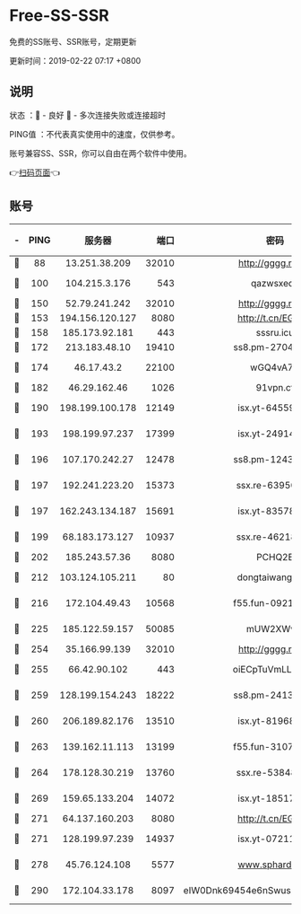# Free-SS-SSR

免费的SS账号、SSR账号，定期更新

更新时间：2019-02-22 07:17 +0800

## 说明

状态     ：🙂 - 良好 🙁 - 多次连接失败或连接超时

PING值   ：不代表真实使用中的速度，仅供参考。

账号兼容SS、SSR，你可以自由在两个软件中使用。

👉[扫码页面](https://liesauer.github.io/free-ss-ssr.github.io/)👈

## 账号

|-|PING|服务器|端口|密码|加密方式|区域|
|:----:|:----:|:-----:|-----:|:----:|:----:|:----:|
|🙂|88|13.251.38.209|32010|http://gggg.rocks|chacha20|SG|
|🙂|100|104.215.3.176|543|qazwsxedc|aes-256-gcm|JP|
|🙂|150|52.79.241.242|32010|http://gggg.rocks|chacha20|KR|
|🙂|153|194.156.120.127|8080|http://t.cn/EGJIyrl|rc4-md5|RU|
|🙂|158|185.173.92.181|443|sssru.icu|rc4-md5|RU|
|🙂|172|213.183.48.10|19410|ss8.pm-27042185|rc4-md5|RU|
|🙂|174|46.17.43.2|22100|wGQ4vA7D|aes-256-gcm|RU|
|🙂|182|46.29.162.46|1026|91vpn.cf|rc4-md5|RU|
|🙂|190|198.199.100.178|12149|isx.yt-64559201|aes-256-cfb|US|
|🙂|193|198.199.97.237|17399|isx.yt-24914011|aes-256-cfb|US|
|🙂|196|107.170.242.27|12478|ss8.pm-12435283|aes-256-cfb|US|
|🙂|197|192.241.223.20|15373|ssx.re-63950271|aes-256-cfb|US|
|🙂|197|162.243.134.187|15691|isx.yt-83578322|aes-256-cfb|US|
|🙂|199|68.183.173.127|10937|ssx.re-46218785|aes-256-cfb|US|
|🙂|202|185.243.57.36|8080|PCHQ2E|rc4-md5|US|
|🙂|212|103.124.105.211|80|dongtaiwang.com|aes-256-cfb|US|
|🙂|216|172.104.49.43|10568|f55.fun-09214148|aes-256-cfb|SG|
|🙂|225|185.122.59.157|50085|mUW2XWw8|aes-256-cfb|GB|
|🙂|254|35.166.99.139|32010|http://gggg.rocks|chacha20|US|
|🙂|255|66.42.90.102|443|oiECpTuVmLLxk4Ts|aes-256-cfb|US|
|🙂|259|128.199.154.243|18222|ss8.pm-24139356|aes-256-cfb|SG|
|🙂|260|206.189.82.176|13510|isx.yt-81968687|aes-256-cfb|SG|
|🙂|263|139.162.11.113|13199|f55.fun-31072524|aes-256-cfb|SG|
|🙂|264|178.128.30.219|13760|ssx.re-53848293|aes-256-cfb|SG|
|🙂|269|159.65.133.204|14072|isx.yt-18517814|aes-256-cfb|SG|
|🙂|271|64.137.160.203|8080|http://t.cn/EGJIyrl|rc4-md5|CA|
|🙂|271|128.199.97.239|14937|isx.yt-07211960|aes-256-cfb|SG|
|🙂|278|45.76.124.108|5577|www.sphard.com|aes-256-cfb|AU|
|🙂|290|172.104.33.178|8097|eIW0Dnk69454e6nSwuspv9DmS201tQ0D|aes-256-cfb|SG|
